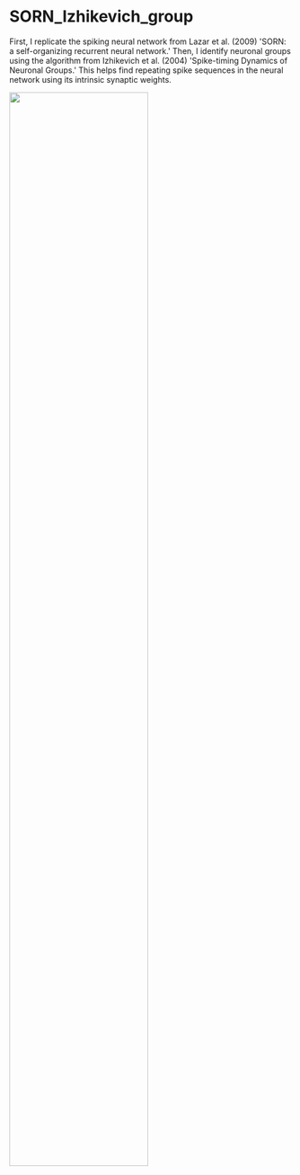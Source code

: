 # SORN_Izhikevich_group

First, I replicate the spiking neural network from Lazar et al. (2009) 'SORN: a self-organizing recurrent neural network.' Then, I identify neuronal groups using the algorithm from Izhikevich et al. (2004) 'Spike-timing Dynamics of Neuronal Groups.' This helps find repeating spike sequences in the neural network using its intrinsic synaptic weights.

<img src="https://github.com/seantanabe/SORN_Izhikevich_group/assets/170565753/e3661688-c218-4df1-a756-8d9d086a382d" width="70%" height="70%">

